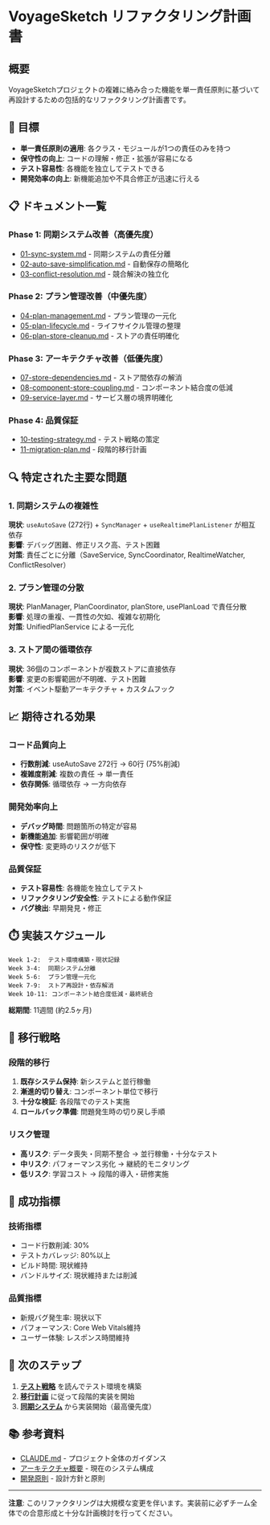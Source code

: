 # VoyageSketch リファクタリング計画書

## 概要

VoyageSketchプロジェクトの複雑に絡み合った機能を単一責任原則に基づいて再設計するための包括的なリファクタリング計画書です。

## 🎯 目標

- **単一責任原則の適用**: 各クラス・モジュールが1つの責任のみを持つ
- **保守性の向上**: コードの理解・修正・拡張が容易になる
- **テスト容易性**: 各機能を独立してテストできる
- **開発効率の向上**: 新機能追加や不具合修正が迅速に行える

## 📋 ドキュメント一覧

### Phase 1: 同期システム改善（高優先度）
- [01-sync-system.md](./01-sync-system.md) - 同期システムの責任分離
- [02-auto-save-simplification.md](./02-auto-save-simplification.md) - 自動保存の簡略化  
- [03-conflict-resolution.md](./03-conflict-resolution.md) - 競合解決の独立化

### Phase 2: プラン管理改善（中優先度）
- [04-plan-management.md](./04-plan-management.md) - プラン管理の一元化
- [05-plan-lifecycle.md](./05-plan-lifecycle.md) - ライフサイクル管理の整理
- [06-plan-store-cleanup.md](./06-plan-store-cleanup.md) - ストアの責任明確化

### Phase 3: アーキテクチャ改善（低優先度）
- [07-store-dependencies.md](./07-store-dependencies.md) - ストア間依存の解消
- [08-component-store-coupling.md](./08-component-store-coupling.md) - コンポーネント結合度の低減
- [09-service-layer.md](./09-service-layer.md) - サービス層の境界明確化

### Phase 4: 品質保証
- [10-testing-strategy.md](./10-testing-strategy.md) - テスト戦略の策定
- [11-migration-plan.md](./11-migration-plan.md) - 段階的移行計画

## 🔍 特定された主要な問題

### 1. 同期システムの複雑性
**現状**: `useAutoSave` (272行) + `SyncManager` + `useRealtimePlanListener` が相互依存  
**影響**: デバッグ困難、修正リスク高、テスト困難  
**対策**: 責任ごとに分離（SaveService, SyncCoordinator, RealtimeWatcher, ConflictResolver）

### 2. プラン管理の分散
**現状**: PlanManager, PlanCoordinator, planStore, usePlanLoad で責任分散  
**影響**: 処理の重複、一貫性の欠如、複雑な初期化  
**対策**: UnifiedPlanService による一元化

### 3. ストア間の循環依存
**現状**: 36個のコンポーネントが複数ストアに直接依存  
**影響**: 変更の影響範囲が不明確、テスト困難  
**対策**: イベント駆動アーキテクチャ + カスタムフック

## 📈 期待される効果

### コード品質向上
- **行数削減**: useAutoSave 272行 → 60行 (75%削減)
- **複雑度削減**: 複数の責任 → 単一責任
- **依存関係**: 循環依存 → 一方向依存

### 開発効率向上
- **デバッグ時間**: 問題箇所の特定が容易
- **新機能追加**: 影響範囲が明確
- **保守性**: 変更時のリスクが低下

### 品質保証
- **テスト容易性**: 各機能を独立してテスト
- **リファクタリング安全性**: テストによる動作保証
- **バグ検出**: 早期発見・修正

## ⏱️ 実装スケジュール

```
Week 1-2:  テスト環境構築・現状記録
Week 3-4:  同期システム分離
Week 5-6:  プラン管理一元化  
Week 7-9:  ストア再設計・依存解消
Week 10-11: コンポーネント結合度低減・最終統合
```

**総期間**: 11週間 (約2.5ヶ月)

## 🔄 移行戦略

### 段階的移行
1. **既存システム保持**: 新システムと並行稼働
2. **漸進的切り替え**: コンポーネント単位で移行
3. **十分な検証**: 各段階でのテスト実施
4. **ロールバック準備**: 問題発生時の切り戻し手順

### リスク管理
- **高リスク**: データ喪失・同期不整合 → 並行稼働・十分なテスト
- **中リスク**: パフォーマンス劣化 → 継続的モニタリング
- **低リスク**: 学習コスト → 段階的導入・研修実施

## 🎯 成功指標

### 技術指標
- コード行数削減: 30%
- テストカバレッジ: 80%以上
- ビルド時間: 現状維持
- バンドルサイズ: 現状維持または削減

### 品質指標
- 新規バグ発生率: 現状以下
- パフォーマンス: Core Web Vitals維持
- ユーザー体験: レスポンス時間維持

## 🚀 次のステップ

1. **[テスト戦略](./10-testing-strategy.md)** を読んでテスト環境を構築
2. **[移行計画](./11-migration-plan.md)** に従って段階的実装を開始
3. **[同期システム](./01-sync-system.md)** から実装開始（最高優先度）

## 📚 参考資料

- [CLAUDE.md](../../CLAUDE.md) - プロジェクト全体のガイダンス
- [アーキテクチャ概要](../../CLAUDE.md#アーキテクチャ概要) - 現在のシステム構成
- [開発原則](../../CLAUDE.md#開発原則) - 設計方針と原則

---

**注意**: このリファクタリングは大規模な変更を伴います。実装前に必ずチーム全体での合意形成と十分な計画検討を行ってください。